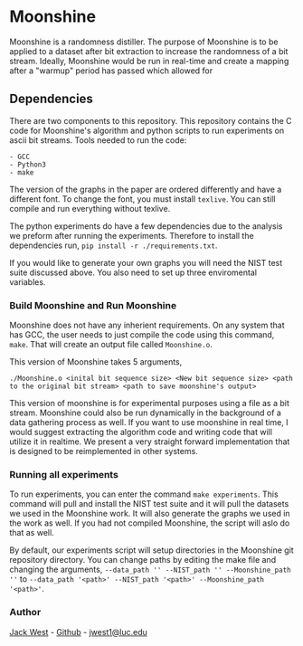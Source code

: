 # Moonshine

Moonshine is a randomness distiller. 
The purpose of Moonshine is to be applied to a dataset after bit extraction to increase the randomness of a bit stream.
Ideally, Moonshine would be run in real-time and create a mapping after a "warmup" period has passed which allowed for 

## Dependencies

There are two components to this repository.
This repository contains the C code for Moonshine's algorithm and python scripts to run experiments on ascii bit streams.
Tools needed to run the code:

    - GCC
    - Python3
    - make

The version of the graphs in the paper are ordered differently and have a different font.
To change the font, you must install `texlive`.
You can still compile and run everything without texlive.

The python experiments do have a few dependencies due to the analysis we preform after running the experiments.
Therefore to install the dependencies run, `pip install -r ./requirements.txt`.

If you would like to generate your own graphs you will need the NIST test suite discussed above.
You also need to set up three enviromental variables.


### Build Moonshine and Run Moonshine

Moonshine does not have any inherient requirements.
On any system that has GCC, the user needs to just compile the code using this command, `make`.
That will create an output file called `Moonshine.o`.

This version of Moonshine takes 5 arguments,

`./Moonshine.o <inital bit sequence size> <New bit sequence size> <path to the original bit stream> <path to save moonshine's output> `

This version of moonshine is for experimental purposes using a file as a bit stream.
Moonshine could also be run dynamically in the background of a data gathering process as well.
If you want to use moonshine in real time, I would suggest extracting the algorithm code and writing code that will utilize it in realtime.
We present a very straight forward implementation that is designed to be reimplemented in other systems.

### Running all experiments

To run experiments, you can enter the command `make experiments`.
This command will pull and install the NIST test suite and it will pull the datasets we used in the Moonshine work.
It will also generate the graphs we used in the work as well.
If you had not compiled Moonshine, the script will aslo do that as well.

By default, our experiments script will setup directories in the Moonshine git repository directory.
You can change paths by editing the make file and changing the arguments, `--data_path '' --NIST_path '' --Moonshine_path ''` to `--data_path '<path>' --NIST_path '<path>' --Moonshine_path '<path>'`.


### Author 

[Jack West](jacksonwaynewest.com) - [Github](https://github.com/jweezy24) - [jwest1@luc.edu](jwest1@luc.edu)

    